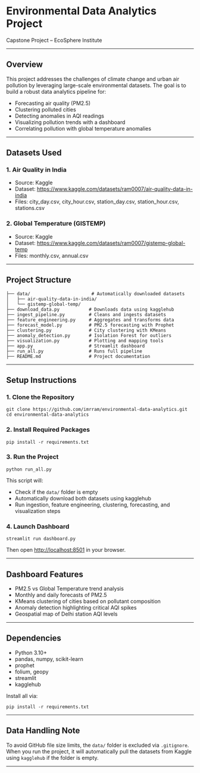 # Environmental Data Analytics Project

Capstone Project – EcoSphere Institute  

---

## Overview

This project addresses the challenges of climate change and urban air pollution by leveraging large-scale environmental datasets. The goal is to build a robust data analytics pipeline for:

- Forecasting air quality (PM2.5)
- Clustering polluted cities
- Detecting anomalies in AQI readings
- Visualizing pollution trends with a dashboard
- Correlating pollution with global temperature anomalies

---

## Datasets Used

### 1. Air Quality in India
- Source: Kaggle
- Dataset: https://www.kaggle.com/datasets/ram0007/air-quality-data-in-india
- Files: city_day.csv, city_hour.csv, station_day.csv, station_hour.csv, stations.csv

### 2. Global Temperature (GISTEMP)
- Source: Kaggle
- Dataset: https://www.kaggle.com/datasets/ram0007/gistemp-global-temp
- Files: monthly.csv, annual.csv

---

## Project Structure

```
├── data/                       # Automatically downloaded datasets
│   ├── air-quality-data-in-india/
│   └── gistemp-global-temp/
├── download_data.py           # Downloads data using kagglehub
├── ingest_pipeline.py         # Cleans and ingests datasets
├── feature_engineering.py     # Aggregates and transforms data
├── forecast_model.py          # PM2.5 forecasting with Prophet
├── clustering.py              # City clustering with KMeans
├── anomaly_detection.py       # Isolation Forest for outliers
├── visualization.py           # Plotting and mapping tools
├── app.py                     # Streamlit dashboard
├── run_all.py                 # Runs full pipeline
├── README.md                  # Project documentation
```

---

## Setup Instructions

### 1. Clone the Repository
```
git clone https://github.com/imrram/environmental-data-analytics.git
cd environmental-data-analytics
```

### 2. Install Required Packages
```
pip install -r requirements.txt
```

### 3. Run the Project
```
python run_all.py
```

This script will:
- Check if the `data/` folder is empty
- Automatically download both datasets using kagglehub
- Run ingestion, feature engineering, clustering, forecasting, and visualization steps

### 4. Launch Dashboard
```
streamlit run dashboard.py
```
Then open [http://localhost:8501](http://localhost:8501) in your browser.

---

## Dashboard Features

- PM2.5 vs Global Temperature trend analysis
- Monthly and daily forecasts of PM2.5
- KMeans clustering of cities based on pollutant composition
- Anomaly detection highlighting critical AQI spikes
- Geospatial map of Delhi station AQI levels

---

## Dependencies

- Python 3.10+
- pandas, numpy, scikit-learn
- prophet
- folium, geopy
- streamlit
- kagglehub

Install all via:
```
pip install -r requirements.txt
```

---

## Data Handling Note

To avoid GitHub file size limits, the `data/` folder is excluded via `.gitignore`. When you run the project, it will automatically pull the datasets from Kaggle using `kagglehub` if the folder is empty.

---
